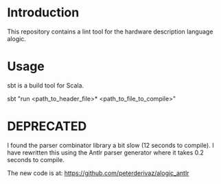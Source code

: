 # Introduction

This repository contains a lint tool for the hardware description language alogic.

# Usage

sbt is a build tool for Scala.

sbt "run <path_to_header_file>* <path_to_file_to_compile>"

# DEPRECATED

I found the parser combinator library a bit slow (12 seconds to compile).
I have rewritten this using the Antlr parser generator where it takes 0.2 seconds to compile.

The new code is at: https://github.com/peterderivaz/alogic_antlr
